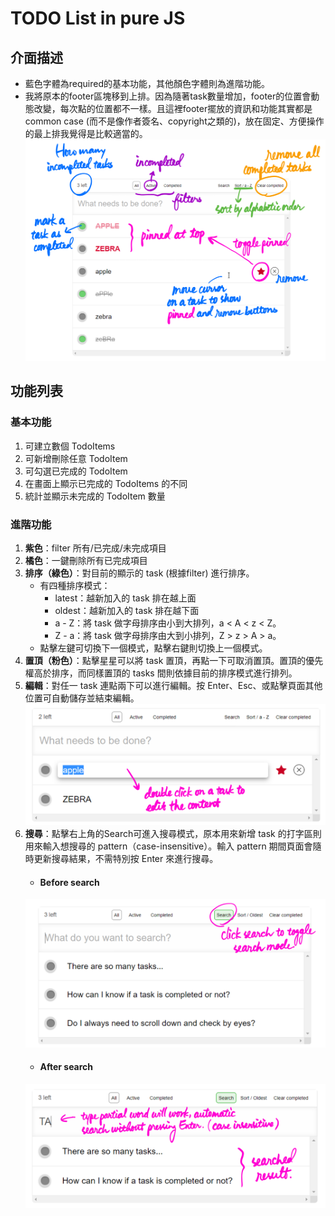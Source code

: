 
# TODO List in pure JS

## 介面描述
- 藍色字體為required的基本功能，其他顏色字體則為進階功能。
- 我將原本的footer區塊移到上排。因為隨著task數量增加，footer的位置會動態改變，每次點的位置都不一樣。且這裡footer擺放的資訊和功能其實都是common case (而不是像作者簽名、copyright之類的)，放在固定、方便操作的最上排我覺得是比較適當的。
![interface](./img/demo1.png)

## 功能列表
### 基本功能
1. 可建立數個 TodoItems
2. 可新增刪除任意 TodoItem
3. 可勾選已完成的 TodoItem
4. 在畫面上顯示已完成的 TodoItems 的不同
5. 統計並顯示未完成的 TodoItem 數量

### 進階功能
1. **紫色**：filter 所有/已完成/未完成項目
2. **橘色**：一鍵刪除所有已完成項目
3. **排序（綠色）**：對目前的顯示的 task (根據filter) 進行排序。
    - 有四種排序模式：
        - latest：越新加入的 task 排在越上面
        - oldest：越新加入的 task 排在越下面
        - a - Z：將 task 做字母排序由小到大排列，a < A < z < Z。
        - Z - a：將 task 做字母排序由大到小排列，Z > z > A > a。
    - 點擊左鍵可切換下一個模式，點擊右鍵則切換上一個模式。
4. **置頂（粉色）**：點擊星星可以將 task 置頂，再點一下可取消置頂。置頂的優先權高於排序，而同樣置頂的 tasks 間則依據目前的排序模式進行排列。
5. **編輯**：對任一 task 連點兩下可以進行編輯。按 Enter、Esc、或點擊頁面其他位置可自動儲存並結束編輯。
![edit](./img/demo2.png)
6. **搜尋**：點擊右上角的Search可進入搜尋模式，原本用來新增 task 的打字區則用來輸入想搜尋的 pattern（case-insensitive）。輸入 pattern 期間頁面會隨時更新搜尋結果，不需特別按 Enter 來進行搜尋。
    - #### Before search
    ![search](./img/demo3.png)
    - #### After search
    ![search](./img/demo4.png)